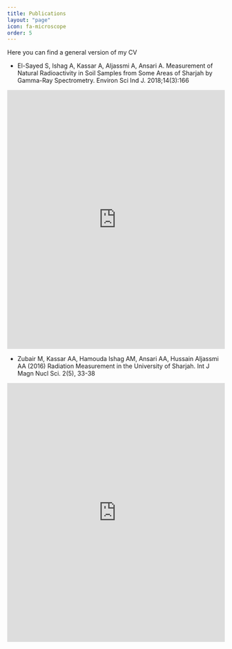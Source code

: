 ```yaml
---
title: Publications
layout: "page"
icon: fa-microscope
order: 5
---
```


Here you can find a general version of my CV


- El-Sayed S, Ishag A, Kassar A, Aljassmi A, Ansari A. Measurement of Natural Radioactivity in Soil Samples from Some Areas of Sharjah by Gamma-Ray Spectrometry. Environ Sci Ind J. 2018;14(3):166

<embed src="https://www.tsijournals.com/articles/measurement-of-natural-radioactivity-in-soil-samples-from-some-areas-of-sharjah-by-gammaray-spectrometry.pdf" type="application/pdf" width="100%" height="600px" />

- Zubair M, Kassar AA, Hamouda Ishag AM, Ansari AA, Hussain Aljassmi AA (2016) Radiation Measurement in the University of Sharjah. Int J Magn Nucl Sci. 2(5), 33-38

<embed src="http://dx.doi.org/10.19070/2577-4387-160006" type="application/pdf" width="100%" height="600px" />
